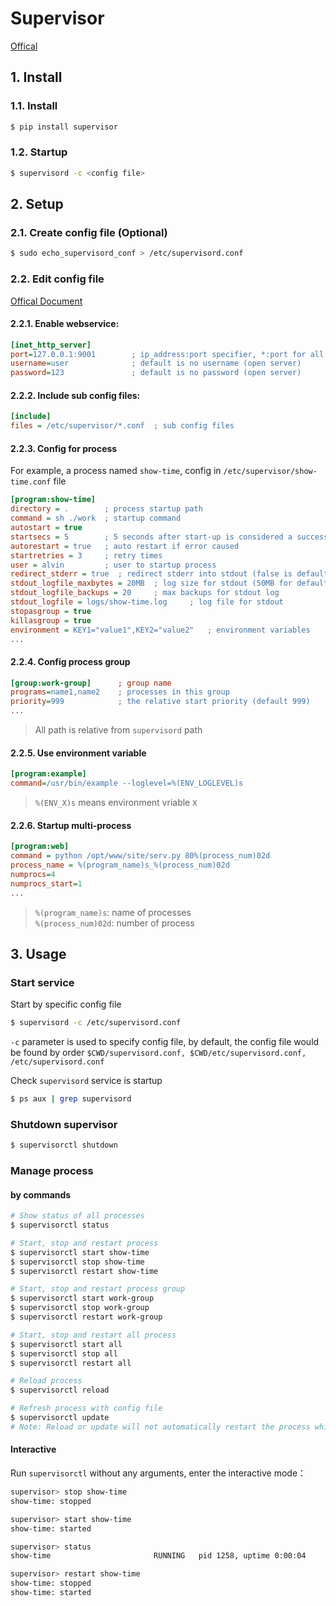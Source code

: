 # Supervisor

[Offical](http://supervisord.org/)

## 1. Install

### 1.1. Install

```bash
$ pip install supervisor
```

### 1.2. Startup

```bash
$ supervisord -c <config file>
```

## 2. Setup

### 2.1. Create config file (Optional)

```bash
$ sudo echo_supervisord_conf > /etc/supervisord.conf
```
### 2.2. Edit config file

[Offical Document](http://supervisord.org/configuration.html)

#### 2.2.1. Enable webservice:

```ini
[inet_http_server]
port=127.0.0.1:9001        ; ip_address:port specifier, *:port for all iface
username=user              ; default is no username (open server)
password=123               ; default is no password (open server)
```

#### 2.2.2. Include sub config files:

```ini
[include]
files = /etc/supervisor/*.conf	; sub config files 
```

#### 2.2.3. Config for process

For example, a process named `show-time`, config in `/etc/supervisor/show-time.conf` file

```ini
[program:show-time]
directory = .		 ; process startup path
command = sh ./work  ; startup command
autostart = true
startsecs = 5        ; 5 seconds after start-up is considered a success
autorestart = true   ; auto restart if error caused
startretries = 3     ; retry times
user = alvin         ; user to startup process
redirect_stderr = true  ; redirect stderr into stdout (false is default)
stdout_logfile_maxbytes = 20MB  ; log size for stdout (50MB for default)
stdout_logfile_backups = 20     ; max backups for stdout log
stdout_logfile = logs/show-time.log 	; log file for stdout
stopasgroup = true
killasgroup = true
environment = KEY1="value1",KEY2="value2"	; environment variables
...
```

#### 2.2.4. Config process group

```ini
[group:work-group]      ; group name
programs=name1,name2  	; processes in this group
priority=999            ; the relative start priority (default 999)
...
```
> All path is relative from `supervisord` path

#### 2.2.5. Use environment variable

```ini
[program:example]
command=/usr/bin/example --loglevel=%(ENV_LOGLEVEL)s
```

> `%(ENV_X)s` means environment vriable `X`

#### 2.2.6. Startup multi-process

```ini
[program:web]
command = python /opt/www/site/serv.py 80%(process_num)02d
process_name = %(program_name)s_%(process_num)02d
numprocs=4
numprocs_start=1
...
```

> `%(program_name)s`: name of processes<br>
> `%(process_num)02d`: number of process

## 3. Usage

### Start service

Start by specific config file

```bash
$ supervisord -c /etc/supervisord.conf
```

`-c` parameter is used to specify config file, by default, the config file would be found by order `$CWD/supervisord.conf, $CWD/etc/supervisord.conf, /etc/supervisord.conf` 

Check `supervisord` service is startup

```bash
$ ps aux | grep supervisord
```

### Shutdown supervisor

```bash
$ supervisorctl shutdown
```

### Manage process

#### by commands

```bash
# Show status of all processes
$ supervisorctl status

# Start, stop and restart process
$ supervisorctl start show-time
$ supervisorctl stop show-time
$ supervisorctl restart show-time

# Start, stop and restart process group
$ supervisorctl start work-group
$ supervisorctl stop work-group
$ supervisorctl restart work-group

# Start, stop and restart all process
$ supervisorctl start all
$ supervisorctl stop all
$ supervisorctl restart all

# Reload process
$ supervisorctl reload

# Refresh process with config file
$ supervisorctl update
# Note: Reload or update will not automatically restart the process which When stopped with stop
```

#### Interactive

Run `supervisorctl` without any arguments, enter the interactive mode：

```bash
supervisor> stop show-time  
show-time: stopped  

supervisor> start show-time
show-time: started

supervisor> status
show-time                       RUNNING   pid 1258, uptime 0:00:04

supervisor> restart show-time
show-time: stopped
show-time: started
```



